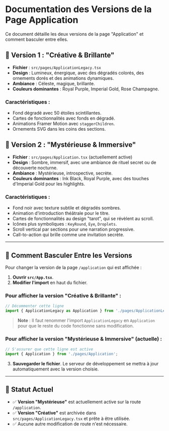 # Documentation des Versions de la Page Application

Ce document détaille les deux versions de la page "Application" et comment basculer entre elles.

## 🎨 Version 1 : "Créative & Brillante"

- **Fichier** : `src/pages/ApplicationLegacy.tsx`
- **Design** : Lumineux, énergique, avec des dégradés colorés, des ornements dorés et des animations dynamiques.
- **Ambiance** : Céleste, magique, brillante.
- **Couleurs dominantes** : Royal Purple, Imperial Gold, Rose Champagne.

### Caractéristiques :
- Fond dégradé avec 50 étoiles scintillantes.
- Cartes de fonctionnalités avec fonds en dégradé.
- Animations Framer Motion avec `staggerChildren`.
- Ornements SVG dans les coins des sections.

## 🌙 Version 2 : "Mystérieuse & Immersive"

- **Fichier** : `src/pages/Application.tsx` (actuellement active)
- **Design** : Sombre, immersif, avec une ambiance de rituel secret ou de découverte nocturne.
- **Ambiance** : Mystérieuse, introspective, secrète.
- **Couleurs dominantes** : Ink Black, Royal Purple, avec des touches d'Imperial Gold pour les highlights.

### Caractéristiques :
- Fond noir avec texture subtile et dégradés sombres.
- Animation d'introduction théâtrale pour le titre.
- Cartes de fonctionnalités au design "tarot", qui se révèlent au scroll.
- Icônes plus symboliques : `KeyRound`, `Eye`, `Droplets`.
- Scroll vertical par sections pour une narration progressive.
- Call-to-action qui brille comme une invitation secrète.

---

## 🔄 Comment Basculer Entre les Versions

Pour changer la version de la page `/application` qui est affichée :

1.  **Ouvrir `src/App.tsx`**.
2.  **Modifier l'import** en haut du fichier.

### Pour afficher la version "Créative & Brillante" :
```typescript
// Décommenter cette ligne
import { ApplicationLegacy as Application } from './pages/ApplicationLegacy'; 
```
> **Note** : Il faut renommer l'import `ApplicationLegacy` en `Application` pour que le reste du code fonctionne sans modification.

### Pour afficher la version "Mystérieuse & Immersive" (actuelle) :
```typescript
// S'assurer que cette ligne est active
import { Application } from './pages/Application'; 
```

3.  **Sauvegarder le fichier**. Le serveur de développement se mettra à jour automatiquement avec la version choisie.

---

## 🎯 Statut Actuel

- ✅ **Version "Mystérieuse"** est actuellement active sur la route `/application`.
- ✅ **Version "Créative"** est archivée dans `src/pages/ApplicationLegacy.tsx` et prête à être utilisée.
- ✅ Aucune autre modification de route n'est nécessaire. 